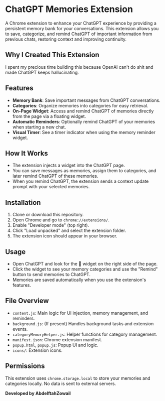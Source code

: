 # ChatGPT Memories Extension

A Chrome extension to enhance your ChatGPT experience by providing a persistent memory bank for your conversations. This extension allows you to save, categorize, and remind ChatGPT of important information from previous chats, restoring context and improving continuity.

## Why I Created This Extension
I spent my precious time building this because OpenAI can't do shit and made ChatGPT keeps hallucinating.

## Features
- **Memory Bank**: Save important messages from ChatGPT conversations.
- **Categories**: Organize memories into categories for easy retrieval.
- **On-Page Widget**: Access and remind ChatGPT of memories directly from the page via a floating widget.
- **Automatic Reminders**: Optionally remind ChatGPT of your memories when starting a new chat.
- **Visual Timer**: See a timer indicator when using the memory reminder widget.

## How It Works
- The extension injects a widget into the ChatGPT page.
- You can save messages as memories, assign them to categories, and later remind ChatGPT of these memories.
- When you remind ChatGPT, the extension sends a context update prompt with your selected memories.

## Installation
1. Clone or download this repository.
2. Open Chrome and go to `chrome://extensions/`.
3. Enable "Developer mode" (top right).
4. Click "Load unpacked" and select the extension folder.
5. The extension icon should appear in your browser.

## Usage
- Open ChatGPT and look for the 🧠 widget on the right side of the page.
- Click the widget to see your memory categories and use the "Remind" button to send memories to ChatGPT.
- Memories are saved automatically when you use the extension's features.

## File Overview
- `content.js`: Main logic for UI injection, memory management, and reminders.
- `background.js`: (If present) Handles background tasks and extension events.
- `categoryMemoryHelper.js`: Helper functions for category management.
- `manifest.json`: Chrome extension manifest.
- `popup.html`, `popup.js`: Popup UI and logic.
- `icons/`: Extension icons.

## Permissions
This extension uses `chrome.storage.local` to store your memories and categories locally. No data is sent to external servers.

**Developed by AbdelftahZowail**
